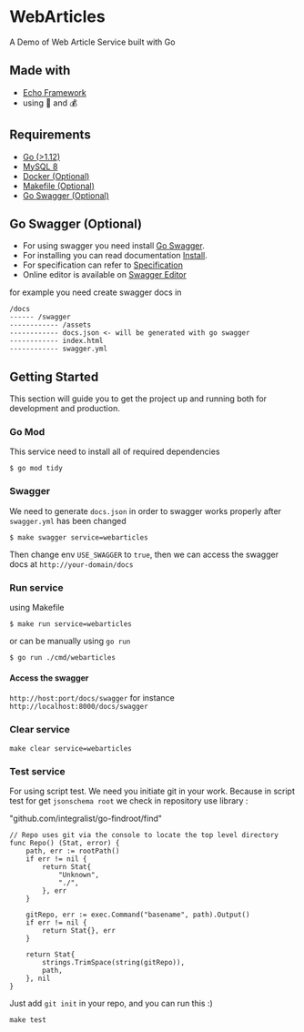 # WebArticles
A Demo of Web Article Service built with Go

## Made with
- [Echo Framework](https://github.com/labstack/echo)
- using 💜 and 💰


## Requirements
- [Go (>1.12)](https://golang.org)
- [MySQL 8](https://www.mysql.com)
- [Docker (Optional)](https://www.docker.com)
- [Makefile (Optional)](https://makefiletutorial.com)
- [Go Swagger (Optional)](https://github.com/go-swagger/go-swagger)


## Go Swagger (Optional)
- For using swagger you need install [Go Swagger](https://github.com/go-swagger/go-swagger). 
- For installing you can read documentation [Install](https://goswagger.io/install.html).
- For specification can refer to [Specification](https://swagger.io/specification/)
- Online editor is available on [Swagger Editor](https://editor.swagger.io/)

for example you need create swagger docs in
```
/docs
------ /swagger
------------ /assets
------------ docs.json <- will be generated with go swagger
------------ index.html
------------ swagger.yml
```


## Getting Started
This section will guide you to get the project up and running both for development and production.


### Go Mod
This service need to install all of required dependencies
```
$ go mod tidy
```	


### Swagger
We need to generate `docs.json` in order to swagger works properly after `swagger.yml` has been changed
```
$ make swagger service=webarticles
```

Then change env `USE_SWAGGER` to `true`, then we can access the swagger docs at `http://your-domain/docs`


### Run service
using Makefile
```
$ make run service=webarticles
```
or can be manually using `go run`
```
$ go run ./cmd/webarticles
```

#### Access the swagger 
```http://host:port/docs/swagger```
for instance
```http://localhost:8000/docs/swagger```



### Clear service
```
make clear service=webarticles
```

### Test service
For using script test. We need you initiate git in your work. Because in script test for get `jsonschema root` we check in repository use library :

"github.com/integralist/go-findroot/find"
```
// Repo uses git via the console to locate the top level directory
func Repo() (Stat, error) {
	path, err := rootPath()
	if err != nil {
		return Stat{
			"Unknown",
			"./",
		}, err
	}

	gitRepo, err := exec.Command("basename", path).Output()
	if err != nil {
		return Stat{}, err
	}

	return Stat{
		strings.TrimSpace(string(gitRepo)),
		path,
	}, nil
}
```

Just add `git init` in your repo, and you can run this :)

```
make test 
```
